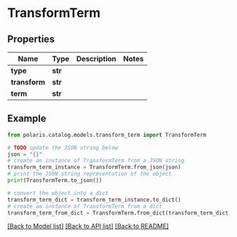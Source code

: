 <!--

 Licensed to the Apache Software Foundation (ASF) under one
 or more contributor license agreements.  See the NOTICE file
 distributed with this work for additional information
 regarding copyright ownership.  The ASF licenses this file
 to you under the Apache License, Version 2.0 (the
 "License"); you may not use this file except in compliance
 with the License.  You may obtain a copy of the License at

   http://www.apache.org/licenses/LICENSE-2.0

 Unless required by applicable law or agreed to in writing,
 software distributed under the License is distributed on an
 "AS IS" BASIS, WITHOUT WARRANTIES OR CONDITIONS OF ANY
 KIND, either express or implied.  See the License for the
 specific language governing permissions and limitations
 under the License.

-->
# TransformTerm

## Properties

Name | Type | Description | Notes
------------ | ------------- | ------------- | -------------
**type** | **str** |  | 
**transform** | **str** |  | 
**term** | **str** |  | 

## Example

```python
from polaris.catalog.models.transform_term import TransformTerm

# TODO update the JSON string below
json = "{}"
# create an instance of TransformTerm from a JSON string
transform_term_instance = TransformTerm.from_json(json)
# print the JSON string representation of the object
print(TransformTerm.to_json())

# convert the object into a dict
transform_term_dict = transform_term_instance.to_dict()
# create an instance of TransformTerm from a dict
transform_term_from_dict = TransformTerm.from_dict(transform_term_dict)
```
[[Back to Model list]](../README.md#documentation-for-models) [[Back to API list]](../README.md#documentation-for-api-endpoints) [[Back to README]](../README.md)


